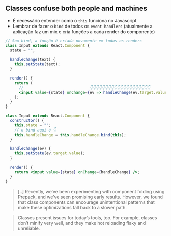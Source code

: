 ## Classes confuse both people and machines

- É necessário entender como o `this` funciona no Javascript
- Lembrar de fazer o `bind` de todos os `event handlers` (atualmente a aplicação faz um mix e cria funções a cada render do componente)

~~~jsx
// Sem bind, a função é criada novamente em todos os renders
class Input extends React.Component {
  state = "";

  handleChange(text) {
    this.setState(text);
  }

  render() {
    return (
      //                             👇👇👇👇👇👇👇👇👇👇👇👇👇👇👇👇👇👇👇👇
      <input value={state} onChange={ev => handleChange(ev.target.value)} />
    );
  }
}
~~~

```jsx
class Input extends React.Component {
  constructor() {
    this.state = "";
    // o bind aqui ó 👇
    this.handleChange = this.handleChange.bind(this);
  }

  handleChange(ev) {
    this.setState(ev.target.value);
  }

  render() {
    return <input value={state} onChange={handleChange} />;
  }
}
```

> [..] Recently, we’ve been experimenting with component folding using Prepack, and we’ve seen promising early results. However, we found that class components can encourage unintentional patterns that make these optimizations fall back to a slower path.

> Classes present issues for today’s tools, too. For example, classes don’t minify very well, and they make hot reloading flaky and unreliable.
